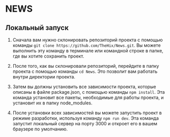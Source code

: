 # NEWS


## Локальный запуск


1.  Сначала вам нужно склонировать репозиторий проекта с помощью команды ``git clone https://github.com/TheHix/News.git``. Вы можете выполнить эту команду в терминале или командной строке в папке, где вы хотите сохранить проект.

2.  После того, как вы склонировали репозиторий, перейдите в папку проекта с помощью команды ``cd News``. Это позволит вам работать внутри директории проекта.

3.  Затем вы должны установить все зависимости проекта, которые описаны в файле package.json, с помощью команды ``npm install``. Эта команда установит все пакеты, необходимые для работы проекта, и установит их в папку node_modules.

4.  После установки всех зависимостей вы можете запустить проект в режиме разработки, используя команду ``npm run dev``. Эта команда запустит локальный сервер на порту 3000 и откроет его в вашем браузере по умолчанию.
